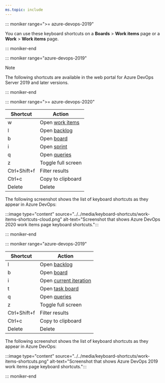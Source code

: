 ```yaml
---
ms.topic: include
---
```


<a id="work-items-page-shortcuts"></a>

::: moniker range=">= azure-devops-2019"

You can use these keyboard shortcuts on a **Boards** > **Work items** page or a **Work** > **Work items** page.

::: moniker-end

::: moniker range="azure-devops-2019"

> [!NOTE]  
> The following shortcuts are available in the web portal for Azure DevOps Server 2019 and later versions.

::: moniker-end

::: moniker range=">= azure-devops-2020"

|Shortcut|Action|
|---|---|
|w|Open [work items](../../boards/work-items/view-add-work-items.md)|
|l|Open [backlog](../../boards/backlogs/create-your-backlog.md)|
|b|Open [board](../../boards/boards/kanban-quickstart.md)|
|i|Open [sprint](../../boards/sprints/assign-work-sprint.md)
|q|Open [queries](../../boards/queries/using-queries.md)|
|z|Toggle full screen|
|Ctrl+Shift+f|Filter results|
|Ctrl+c|Copy to clipboard|
|Delete|Delete|

The following screenshot shows the list of keyboard shortcuts as they appear in Azure DevOps:

:::image type="content" source="../../media/keyboard-shortcuts/work-items-shortcuts-cloud.png" alt-text="Screenshot that shows Azure DevOps 2020 work items page keyboard shortcuts.":::

::: moniker-end

::: moniker range="azure-devops-2019"

|Shortcut|Action|
|---|---|
|l|Open [backlog](../../boards/backlogs/create-your-backlog.md)|
|b|Open [board](../../boards/boards/kanban-quickstart.md)|
|i|Open [current iteration](../../boards/sprints/assign-work-sprint.md)|
|t|Open [task board](../../boards/sprints/task-board.md)|
|q|Open [queries](../../boards/queries/using-queries.md)|
|z|Toggle full screen|
|Ctrl+Shift+f|Filter results|
|Ctrl+c|Copy to clipboard|
|Delete|Delete|

The following screenshot shows the list of keyboard shortcuts as they appear in Azure DevOps:

:::image type="content" source="../../media/keyboard-shortcuts/work-items-shortcuts.png" alt-text="Screenshot that shows Azure DevOps 2019 work items page keyboard shortcuts.":::

::: moniker-end

